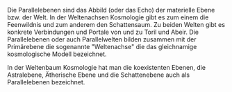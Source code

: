 Die Parallelebenen sind das Abbild (oder das Echo) der materielle Ebene bzw. der Welt. In der Weltenachsen Kosmologie gibt es zum einem die Feenwildnis und zum anderem den Schattensaum. Zu beiden Welten gibt es konkrete Verbindungen und Portale von und zu Toril und Abeir. Die Parallelebenen oder auch Parallelwelten bilden zusammen mit der Primärebene die sogenannte "Weltenachse" die das gleichnamige kosmologische Modell bezeichnet.

In der Weltenbaum Kosmologie hat man die koexistenten Ebenen, die Astralebene, Ätherische Ebene und die Schattenebene auch als Parallelebenen bezeichnet.